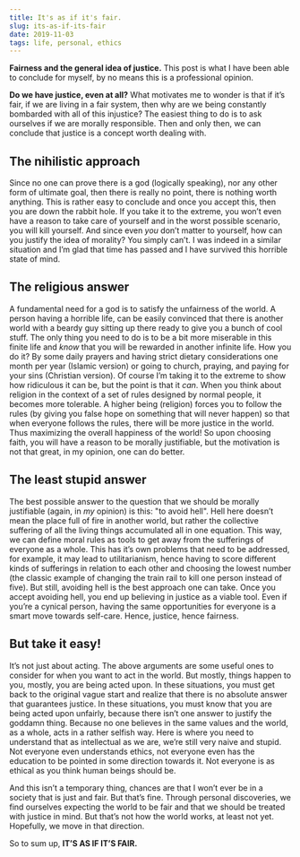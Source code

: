```yaml
---
title: It's as if it's fair.
slug: its-as-if-its-fair
date: 2019-11-03
tags: life, personal, ethics
---
```


**Fairness and the general idea of justice.** This post is what I have been able to conclude for myself, by no means this is a professional opinion.

**Do we have justice, even at all?** What motivates me to wonder is that if it’s fair, if we are living in a fair system, then why are we being constantly bombarded with all of this injustice? The easiest thing to do is to ask ourselves if we are morally responsible. Then and only then, we can conclude that justice is a concept worth dealing with.

## The nihilistic approach

Since no one can prove there is a god (logically speaking), nor any other form of ultimate goal, then there is really no point, there is nothing worth anything. This is rather easy to conclude and once you accept this, then you are down the rabbit hole. If you take it to the extreme, you won’t even have a reason to take care of yourself and in the worst possible scenario, you will kill yourself. And since even _you_ don’t matter to yourself, how can you justify the idea of morality? You simply can’t. I was indeed in a similar situation and I’m glad that time has passed and I have survived this horrible state of mind.

## The religious answer

A fundamental need for a god is to satisfy the unfairness of the world. A person having a horrible life, can be easily convinced that there is another world with a beardy guy sitting up there ready to give you a bunch of cool stuff. The only thing you need to do is to be a bit more miserable in this finite life and _know_ that you will be rewarded in another infinite life. How you do it? By some daily prayers and having strict dietary considerations one month per year (Islamic version) or going to church, praying, and paying for your sins (Christian version). Of course I’m taking it to the extreme to show how ridiculous it can be, but the point is that it _can_. When you think about religion in the context of a set of rules designed by normal people, it becomes more tolerable. A higher being (religion) forces you to follow the rules (by giving you false hope on something that will never happen) so that when everyone follows the rules, there will be more justice in the world. Thus maximizing the overall happiness of the world! So upon choosing faith, you will have a reason to be morally justifiable, but the motivation is not that great, in my opinion, one can do better.

## The least stupid answer

The best possible answer to the question that we should be morally justifiable (again, in _my_ opinion) is this: "to avoid hell". Hell here doesn’t mean the place full of fire in another world, but rather the collective suffering of all the living things accumulated all in one equation. This way, we can define moral rules as tools to get away from the sufferings of everyone as a whole. This has it’s own problems that need to be addressed, for example, it may lead to utilitarianism, hence having to score different kinds of sufferings in relation to each other and choosing the lowest number (the classic example of changing the train rail to kill one person instead of five). But still, avoiding hell is the best approach one can take. Once you accept avoiding hell, you end up believing in justice as a viable tool. Even if you’re a cynical person, having the same opportunities for everyone is a smart move towards self-care. Hence, justice, hence fairness.

## But take it easy!

It’s not just about acting. The above arguments are some useful ones to consider for when you want to act in the world. But mostly, things happen to you, mostly, you are being acted upon. In these situations, you must get back to the original vague start and realize that there is no absolute answer that guarantees justice. In these situations, you must know that you are being acted upon unfairly, because there isn’t one answer to justify the goddamn thing. Because no one believes in the same values and the world, as a whole, acts in a rather selfish way. Here is where you need to understand that as intellectual as we are, we’re still very naive and stupid. Not everyone even understands ethics, not everyone even has the education to be pointed in some direction towards it. Not everyone is as ethical as you think human beings should be.

And this isn’t a temporary thing, chances are that I won’t ever be in a society that is just and fair. But that’s fine. Through personal discoveries, we find ourselves expecting the world to be fair and that we should be treated with justice in mind. But that’s not how the world works, at least not yet. Hopefully, we move in that direction.

So to sum up, **IT’S AS IF IT’S FAIR.**
